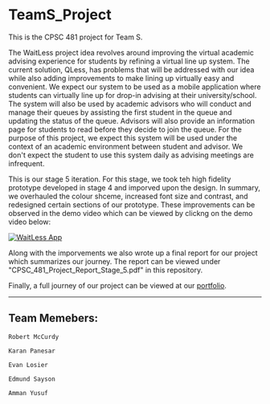 # TeamS_Project
This is the CPSC 481 project for Team S.

The WaitLess project idea revolves around improving the virtual academic advising experience for students by refining a virtual line up system. The current solution, QLess, has problems that will be addressed with our idea while also adding improvements to make lining up virtually easy and convenient. We expect our system to be used as a mobile application where students can virtually line up for drop-in advising at their university/school. The system will also be used by academic advisors who will conduct and manage their queues by assisting the first student in the queue and updating the status of the queue. Advisors will also provide an information page for students to read before they decide to join the queue. For the purpose of this project, we expect this system will be used under the context of an academic environment between student and advisor. We don't expect the student to use this system daily as advising meetings are infrequent.

This is our stage 5 iteration. For this stage, we took teh high fidelity prototype developed in stage 4 and imporved upon the design.  In summary, we overhauled the colour shceme, increased font size and contrast, and redesigned certain sections of our prototype.  These improvements can be observed in the demo video which can be viewed by clickng on the demo video below:

[![WaitLess App](http://img.youtube.com/vi/492zDqviTfQ/0.jpg)](https://youtu.be/492zDqviTfQ)

Along with the imporvements we also wrote up  a final report for our project which summarizes our journey.  The report can be viewed under "CPSC_481_Project_Report_Stage_5.pdf" in this repository.

Finally, a full journey of our project can be viewed at our [portfolio](https://edmunds13.github.io/#).  

---
## Team Memebers:
```
Robert McCurdy

Karan Panesar

Evan Losier

Edmund Sayson

Amman Yusuf
```
